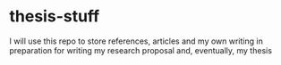 # thesis-stuff
I will use this repo to store references, articles and my own writing in preparation for writing my research proposal and, eventually, my thesis
